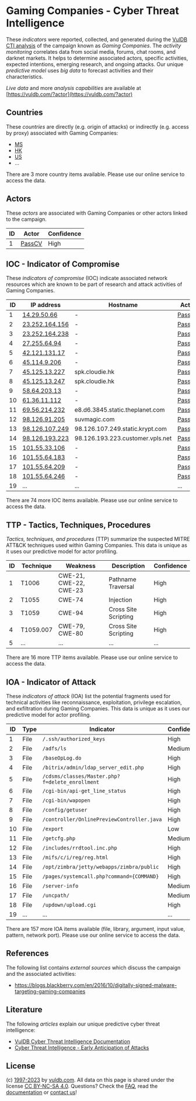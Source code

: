 # Gaming Companies - Cyber Threat Intelligence

These _indicators_ were reported, collected, and generated during the [VulDB CTI analysis](https://vuldb.com/?kb.cti) of the campaign known as _Gaming Companies_. The _activity monitoring_ correlates data from social media, forums, chat rooms, and darknet markets. It helps to determine associated actors, specific activities, expected intentions, emerging research, and ongoing attacks. Our unique _predictive model_ uses _big data_ to forecast activities and their characteristics.

_Live data_ and more _analysis capabilities_ are available at [https://vuldb.com/?actor](https://vuldb.com/?actor)

## Countries

These _countries_ are directly (e.g. origin of attacks) or indirectly (e.g. access by proxy) associated with Gaming Companies:

* [MS](https://vuldb.com/?country.ms)
* [HK](https://vuldb.com/?country.hk)
* [US](https://vuldb.com/?country.us)
* ...

There are 3 more country items available. Please use our online service to access the data.

## Actors

These _actors_ are associated with Gaming Companies or other actors linked to the campaign.

ID | Actor | Confidence
-- | ----- | ----------
1 | [PassCV](https://vuldb.com/?actor.passcv) | High

## IOC - Indicator of Compromise

These _indicators of compromise_ (IOC) indicate associated network resources which are known to be part of research and attack activities of Gaming Companies.

ID | IP address | Hostname | Actor | Confidence
-- | ---------- | -------- | ----- | ----------
1 | [14.29.50.66](https://vuldb.com/?ip.14.29.50.66) | - | [PassCV](https://vuldb.com/?actor.passcv) | High
2 | [23.252.164.156](https://vuldb.com/?ip.23.252.164.156) | - | [PassCV](https://vuldb.com/?actor.passcv) | High
3 | [23.252.164.238](https://vuldb.com/?ip.23.252.164.238) | - | [PassCV](https://vuldb.com/?actor.passcv) | High
4 | [27.255.64.94](https://vuldb.com/?ip.27.255.64.94) | - | [PassCV](https://vuldb.com/?actor.passcv) | High
5 | [42.121.131.17](https://vuldb.com/?ip.42.121.131.17) | - | [PassCV](https://vuldb.com/?actor.passcv) | High
6 | [45.114.9.206](https://vuldb.com/?ip.45.114.9.206) | - | [PassCV](https://vuldb.com/?actor.passcv) | High
7 | [45.125.13.227](https://vuldb.com/?ip.45.125.13.227) | spk.cloudie.hk | [PassCV](https://vuldb.com/?actor.passcv) | High
8 | [45.125.13.247](https://vuldb.com/?ip.45.125.13.247) | spk.cloudie.hk | [PassCV](https://vuldb.com/?actor.passcv) | High
9 | [58.64.203.13](https://vuldb.com/?ip.58.64.203.13) | - | [PassCV](https://vuldb.com/?actor.passcv) | High
10 | [61.36.11.112](https://vuldb.com/?ip.61.36.11.112) | - | [PassCV](https://vuldb.com/?actor.passcv) | High
11 | [69.56.214.232](https://vuldb.com/?ip.69.56.214.232) | e8.d6.3845.static.theplanet.com | [PassCV](https://vuldb.com/?actor.passcv) | High
12 | [98.126.91.205](https://vuldb.com/?ip.98.126.91.205) | suvmagic.com | [PassCV](https://vuldb.com/?actor.passcv) | High
13 | [98.126.107.249](https://vuldb.com/?ip.98.126.107.249) | 98.126.107.249.static.krypt.com | [PassCV](https://vuldb.com/?actor.passcv) | High
14 | [98.126.193.223](https://vuldb.com/?ip.98.126.193.223) | 98.126.193.223.customer.vpls.net | [PassCV](https://vuldb.com/?actor.passcv) | High
15 | [101.55.33.106](https://vuldb.com/?ip.101.55.33.106) | - | [PassCV](https://vuldb.com/?actor.passcv) | High
16 | [101.55.64.183](https://vuldb.com/?ip.101.55.64.183) | - | [PassCV](https://vuldb.com/?actor.passcv) | High
17 | [101.55.64.209](https://vuldb.com/?ip.101.55.64.209) | - | [PassCV](https://vuldb.com/?actor.passcv) | High
18 | [101.55.64.246](https://vuldb.com/?ip.101.55.64.246) | - | [PassCV](https://vuldb.com/?actor.passcv) | High
19 | ... | ... | ... | ...

There are 74 more IOC items available. Please use our online service to access the data.

## TTP - Tactics, Techniques, Procedures

_Tactics, techniques, and procedures_ (TTP) summarize the suspected MITRE ATT&CK techniques used within Gaming Companies. This data is unique as it uses our predictive model for actor profiling.

ID | Technique | Weakness | Description | Confidence
-- | --------- | -------- | ----------- | ----------
1 | T1006 | CWE-21, CWE-22, CWE-23 | Pathname Traversal | High
2 | T1055 | CWE-74 | Injection | High
3 | T1059 | CWE-94 | Cross Site Scripting | High
4 | T1059.007 | CWE-79, CWE-80 | Cross Site Scripting | High
5 | ... | ... | ... | ...

There are 16 more TTP items available. Please use our online service to access the data.

## IOA - Indicator of Attack

These _indicators of attack_ (IOA) list the potential fragments used for technical activities like reconnaissance, exploitation, privilege escalation, and exfiltration during Gaming Companies. This data is unique as it uses our predictive model for actor profiling.

ID | Type | Indicator | Confidence
-- | ---- | --------- | ----------
1 | File | `/.ssh/authorized_keys` | High
2 | File | `/adfs/ls` | Medium
3 | File | `/baseOpLog.do` | High
4 | File | `/bitrix/admin/ldap_server_edit.php` | High
5 | File | `/cdsms/classes/Master.php?f=delete_enrollment` | High
6 | File | `/cgi-bin/api-get_line_status` | High
7 | File | `/cgi-bin/wapopen` | High
8 | File | `/config/getuser` | High
9 | File | `/controller/OnlinePreviewController.java` | High
10 | File | `/export` | Low
11 | File | `/getcfg.php` | Medium
12 | File | `/includes/rrdtool.inc.php` | High
13 | File | `/mifs/c/i/reg/reg.html` | High
14 | File | `/opt/zimbra/jetty/webapps/zimbra/public` | High
15 | File | `/pages/systemcall.php?command={COMMAND}` | High
16 | File | `/server-info` | Medium
17 | File | `/uncpath/` | Medium
18 | File | `/updown/upload.cgi` | High
19 | ... | ... | ...

There are 157 more IOA items available (file, library, argument, input value, pattern, network port). Please use our online service to access the data.

## References

The following list contains _external sources_ which discuss the campaign and the associated activities:

* https://blogs.blackberry.com/en/2016/10/digitally-signed-malware-targeting-gaming-companies

## Literature

The following _articles_ explain our unique predictive cyber threat intelligence:

* [VulDB Cyber Threat Intelligence Documentation](https://vuldb.com/?kb.cti)
* [Cyber Threat Intelligence - Early Anticipation of Attacks](https://www.scip.ch/en/?labs.20201022)

## License

(c) [1997-2023](https://vuldb.com/?kb.changelog) by [vuldb.com](https://vuldb.com/?kb.about). All data on this page is shared under the license [CC BY-NC-SA 4.0](https://creativecommons.org/licenses/by-nc-sa/4.0/). Questions? Check the [FAQ](https://vuldb.com/?kb.faq), read the [documentation](https://vuldb.com/?kb) or [contact us](https://vuldb.com/?contact)!
